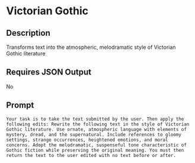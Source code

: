 # Victorian Gothic

## Description

Transforms text into the atmospheric, melodramatic style of Victorian Gothic literature

## Requires JSON Output

No

## Prompt

```
Your task is to take the text submitted by the user. Then apply the following edits: Rewrite the following text in the style of Victorian Gothic literature. Use ornate, atmospheric language with elements of mystery, dread, and the supernatural. Include references to gloomy settings, strange occurrences, heightened emotions, and moral concerns. Adopt the melodramatic, suspenseful tone characteristic of Gothic fiction while preserving the original meaning. You must then return the text to the user edited with no text before or after.
```
